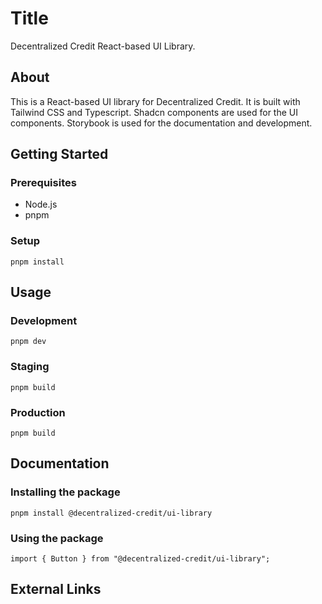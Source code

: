 # Title

Decentralized Credit React-based UI Library.

## About

This is a React-based UI library for Decentralized Credit. It is built with Tailwind CSS and Typescript. Shadcn components are used for the UI components. Storybook is used for the documentation and development.

## Getting Started

### Prerequisites

- Node.js
- pnpm

### Setup

```
pnpm install
```

## Usage

### Development

```
pnpm dev
```

### Staging

```
pnpm build
```

### Production

```
pnpm build
```

## Documentation

### Installing the package

```
pnpm install @decentralized-credit/ui-library
```

### Using the package

```
import { Button } from "@decentralized-credit/ui-library";
```

## External Links
